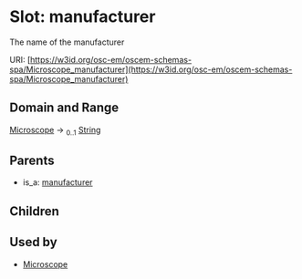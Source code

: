 
# Slot: manufacturer

The name of the manufacturer

URI: [https://w3id.org/osc-em/oscem-schemas-spa/Microscope_manufacturer](https://w3id.org/osc-em/oscem-schemas-spa/Microscope_manufacturer)


## Domain and Range

[Microscope](Microscope.md) &#8594;  <sub>0..1</sub> [String](types/String.md)

## Parents

 *  is_a: [manufacturer](manufacturer.md)

## Children


## Used by

 * [Microscope](Microscope.md)
